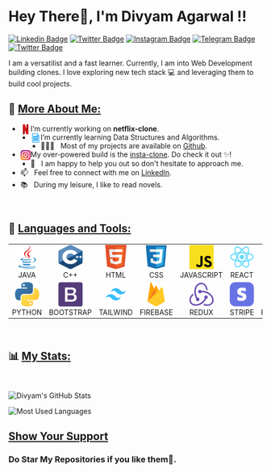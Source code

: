 # Hey There👋, I'm Divyam Agarwal !!

[![Linkedin Badge](https://img.shields.io/badge/LinkedIn-0077B5?label=%20&labelColor=0077B5&logo=Linkedin&logoColor=white)](https://linkedin.com/in/divyam-agarwal-2600)
[![Twitter Badge](https://img.shields.io/badge/-Facebook-1877F2?label=%20&labelColor=1877F2&logo=Facebook&logoColor=white)](https://www.facebook.com/divyam2600/)
[![Instagram Badge](https://img.shields.io/badge/-Instagram-E4405F?label=%20&labelColor=E4405F&logo=Instagram&logoColor=white)](https://www.instagram.com/_divyam_agarwal_1/)
[![Telegram Badge](https://img.shields.io/badge/Telegram-26A5E4?label=%20&labelColor=26A5E4&logo=Telegram&logoColor=white)](https://telegram.me/Divyam2600)
[![Twitter Badge](https://img.shields.io/badge/Twitter-1DA1F2?label=%20&labelColor=1DA1F2&logo=Twitter&logoColor=white)](https://twitter.com/Divyam2600)

I am a versatilist and a fast learner. Currently, I am into Web Development building clones. I love exploring new tech stack 💻 and leveraging them to build cool projects.
<br/>

## 🧐 <u>More About Me:</u>

- <img src="./Icons/Netflix.svg" alt="DSA" height="20px" align="left"/> I’m currently working on **netflix-clone**.
- <img src="./Icons/dsa.svg" alt="DSA" height="20px" align="left"/> I’m currently learning Data Structures and Algorithms.
- 👨🏻‍💻 &nbsp; Most of my projects are available on [Github](https://github.com/Divyam2600?tab=repositories).
- <img src="./Icons/Instagram.svg" alt="DSA" height="20px" align="left"/> My over-powered build is the [insta-clone](https://github.com/Divyam2600/Instagram-2.0). Do check it out ✨!
- 💬 &nbsp; I am happy to help you out so don't hesitate to approach me.
- 📫 &nbsp; Feel free to connect with me on [LinkedIn](https://linkedin.com/in/divyam-agarwal-2600).
- 📚 &nbsp; During my leisure, I like to read novels.

<br>

## 🔨 <u>Languages and Tools:</u>

<table>
  <tr>
    <td align="center" width="96">
        <img src="./Icons/Java.svg" width="48" height="48" alt="Java" /><br> JAVA
    </td>
    <td align="center" width="96">
        <img src="./Icons/c++.svg" width="48" height="48" alt="C++" /><br> C++
    </td>
    <td align="center" width="96">
        <img src="./Icons/Html.svg" width="48" height="48" alt="Html" /><br> HTML
    </td>
    <td align="center" width="96">
        <img src="./Icons/Css.svg" width="48" height="48" alt="Css" /><br> CSS
    </td>
    <td align="center" width="96">
        <img src="./Icons/Javascript.svg" width="48" height="48" alt="JavaScript" /><br> JAVASCRIPT
    </td>
    <td align="center" width="96">
        <img src="./Icons/React.svg" width="48" height="48" alt="ReactJs" /><br> REACT
    </td>
    <td align="center" width="96">
        <img src="./Icons/Nextjs.svg" width="48" height="48" alt="NextJs" /><br> NEXTJS
    </td>
  </tr>
  <tr>
    <td align="center" width="96">
        <img src="./Icons/Python.svg" width="48" height="48" alt="Python" /><br> PYTHON
    </td>
    <td align="center" width="96">
        <img src="./Icons/Bootstrap.svg" width="48" height="48" alt="Bootstrap" /><br> BOOTSTRAP
    </td>
    <td align="center" width="96">
        <img src="./Icons/Tailwind.svg" width="48" height="48" alt="Tailwind" /><br> TAILWIND
    </td>
    <td align="center" width="96">
        <img src="./Icons/Firebase.svg" width="48" height="48" alt="Firebase" /><br> FIREBASE
    </td>
    <td align="center" width="96">
        <img src="./Icons/Redux.svg" width="48" height="48" alt="Redux" /><br> REDUX
    </td>
    <td align="center" width="96">
        <img src="./Icons/Stripe.svg" width="48" height="48" alt="Stripe" /><br> STRIPE
    </td>
    <td align="center" width="96">
        <img src="./Icons/Powershell.svg" width="48" height="48" alt="Powershell" /><br> POWERSHELL
    </td>
  </tr>
</table>

<br>

## 📊 <u>My Stats:</u>

<br>

![Divyam's GitHub Stats](https://github-readme-stats.vercel.app/api?username=Divyam2600&hide=contribs,prs&count_private=true&show_icons=true&border_radius=10&include_all_commits=true&count_private=true)

![Most Used Languages](https://github-readme-stats.vercel.app/api/top-langs/?username=Divyam2600&card_width=495&border_radius=10)

## <u>Show Your Support</u>

### Do Star My Repositories if you like them🌟.
